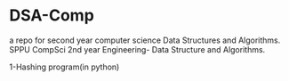 # DSA-Comp
a repo for second year computer science Data Structures and Algorithms.
SPPU CompSci 2nd year Engineering- Data Structure and Algorithms. 

1-Hashing program(in python)
